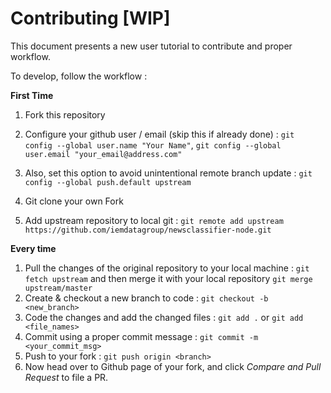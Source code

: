 # Contributing [WIP]

This document presents a new user tutorial to contribute and proper workflow.

To develop, follow the workflow :

**First Time**

1. Fork this repository
2. Configure your github user / email (skip this if already done) :
`git config --global user.name "Your Name"`,
`git config --global user.email "your_email@address.com"`

3. Also, set this option to avoid unintentional remote branch update : `git config --global push.default upstream`

4. Git clone your own Fork
5. Add upstream repository to local git :
`git remote add upstream https://github.com/iemdatagroup/newsclassifier-node.git`

**Every time**

1. Pull the changes of the original repository to your local machine : `git fetch upstream` and then merge it with your local repository `git merge upstream/master`
2. Create & checkout a new branch to code : `git checkout -b <new_branch>`
3. Code the changes and add the changed files :
`git add .` or `git add <file_names>`
4. Commit using a proper commit message : `git commit -m <your_commit_msg>`
5. Push to your fork : `git push origin <branch>`
6. Now head over to Github page of your fork, and click *Compare and Pull Request* to file a PR. 
